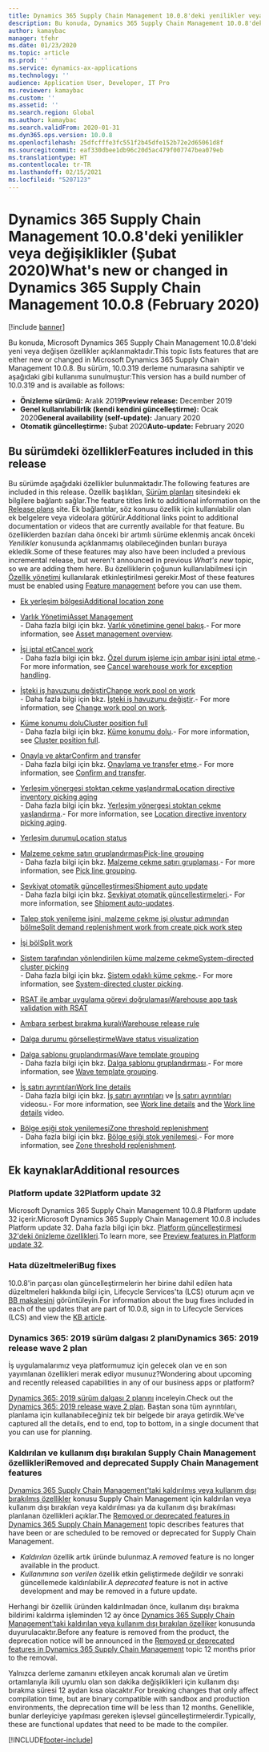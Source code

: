 ```yaml
---
title: Dynamics 365 Supply Chain Management 10.0.8'deki yenilikler veya değişiklikler (Şubat 2020)
description: Bu konuda, Dynamics 365 Supply Chain Management 10.0.8'deki yeni veya değişen özellikler açıklanmaktadır.
author: kamaybac
manager: tfehr
ms.date: 01/23/2020
ms.topic: article
ms.prod: ''
ms.service: dynamics-ax-applications
ms.technology: ''
audience: Application User, Developer, IT Pro
ms.reviewer: kamaybac
ms.custom: ''
ms.assetid: ''
ms.search.region: Global
ms.author: kamaybac
ms.search.validFrom: 2020-01-31
ms.dyn365.ops.version: 10.0.8
ms.openlocfilehash: 25dfcfffe3fc551f2b45dfe152b72e2d65061d8f
ms.sourcegitcommit: eaf330dbee1db96c20d5ac479f007747bea079eb
ms.translationtype: HT
ms.contentlocale: tr-TR
ms.lasthandoff: 02/15/2021
ms.locfileid: "5207123"
---
```

# <a name="whats-new-or-changed-in-dynamics-365-supply-chain-management-1008-february-2020"></a><span data-ttu-id="625d1-103">Dynamics 365 Supply Chain Management 10.0.8'deki yenilikler veya değişiklikler (Şubat 2020)</span><span class="sxs-lookup"><span data-stu-id="625d1-103">What's new or changed in Dynamics 365 Supply Chain Management 10.0.8 (February 2020)</span></span>

[!include [banner](../includes/banner.md)]

<span data-ttu-id="625d1-104">Bu konuda, Microsoft Dynamics 365 Supply Chain Management 10.0.8'deki yeni veya değişen özellikler açıklanmaktadır.</span><span class="sxs-lookup"><span data-stu-id="625d1-104">This topic lists features that are either new or changed in Microsoft Dynamics 365 Supply Chain Management 10.0.8.</span></span> <span data-ttu-id="625d1-105">Bu sürüm, 10.0.319 derleme numarasına sahiptir ve aşağıdaki gibi kullanıma sunulmuştur:</span><span class="sxs-lookup"><span data-stu-id="625d1-105">This version has a build number of 10.0.319 and is available as follows:</span></span>

- <span data-ttu-id="625d1-106">**Önizleme sürümü:** Aralık 2019</span><span class="sxs-lookup"><span data-stu-id="625d1-106">**Preview release:** December 2019</span></span>
- <span data-ttu-id="625d1-107">**Genel kullanılabilirlik (kendi kendini güncelleştirme):** Ocak 2020</span><span class="sxs-lookup"><span data-stu-id="625d1-107">**General availability (self-update):** January 2020</span></span>
- <span data-ttu-id="625d1-108">**Otomatik güncelleştirme:** Şubat 2020</span><span class="sxs-lookup"><span data-stu-id="625d1-108">**Auto-update:** February 2020</span></span>

## <a name="features-included-in-this-release"></a><span data-ttu-id="625d1-109">Bu sürümdeki özellikler</span><span class="sxs-lookup"><span data-stu-id="625d1-109">Features included in this release</span></span>

<span data-ttu-id="625d1-110">Bu sürümde aşağıdaki özellikler bulunmaktadır.</span><span class="sxs-lookup"><span data-stu-id="625d1-110">The following features are included in this release.</span></span> <span data-ttu-id="625d1-111">Özellik başlıkları, [Sürüm planları](https://docs.microsoft.com/dynamics365/release-plans/) sitesindeki ek bilgilere bağlantı sağlar.</span><span class="sxs-lookup"><span data-stu-id="625d1-111">The feature titles link to additional information on the [Release plans](https://docs.microsoft.com/dynamics365/release-plans/) site.</span></span> <span data-ttu-id="625d1-112">Ek bağlantılar, söz konusu özellik için kullanılabilir olan ek belgelere veya videolara götürür.</span><span class="sxs-lookup"><span data-stu-id="625d1-112">Additional links point to additional documentation or videos that are currently available for that feature.</span></span> <span data-ttu-id="625d1-113">Bu özelliklerden bazıları daha önceki bir artımlı sürüme eklenmiş ancak önceki *Yenilikler* konusunda açıklanmamış olabileceğinden bunları buraya ekledik.</span><span class="sxs-lookup"><span data-stu-id="625d1-113">Some of these features may also have been included a previous incremental release, but weren't announced in previous *What's new* topic, so we are adding them here.</span></span> <span data-ttu-id="625d1-114">Bu özelliklerin çoğunun kullanılabilmesi için [Özellik yönetimi](../../fin-ops-core/fin-ops/get-started/feature-management/feature-management-overview.md) kullanılarak etkinleştirilmesi gerekir.</span><span class="sxs-lookup"><span data-stu-id="625d1-114">Most of these features must be enabled using [Feature management](../../fin-ops-core/fin-ops/get-started/feature-management/feature-management-overview.md) before you can use them.</span></span>

- [<span data-ttu-id="625d1-115">Ek yerleşim bölgesi</span><span class="sxs-lookup"><span data-stu-id="625d1-115">Additional location zone</span></span>](https://docs.microsoft.com/dynamics365-release-plan/2019wave2/dynamics365-supply-chain-management/additional-location-zone)

- [<span data-ttu-id="625d1-116">Varlık Yönetimi</span><span class="sxs-lookup"><span data-stu-id="625d1-116">Asset Management</span></span>](https://docs.microsoft.com/dynamics365-release-plan/2019wave2/dynamics365-supply-chain-management/dynamics-365-asset-management)<br> <span data-ttu-id="625d1-117">- Daha fazla bilgi için bkz. [Varlık yönetimine genel bakış](../asset-management/index.md).</span><span class="sxs-lookup"><span data-stu-id="625d1-117">- For more information, see [Asset management overview](../asset-management/index.md).</span></span>
- [<span data-ttu-id="625d1-118">İşi iptal et</span><span class="sxs-lookup"><span data-stu-id="625d1-118">Cancel work</span></span>](https://docs.microsoft.com/dynamics365-release-plan/2019wave2/dynamics365-supply-chain-management/cancel-work)<br> <span data-ttu-id="625d1-119">- Daha fazla bilgi için bkz. [Özel durum işleme için ambar işini iptal etme](../warehousing/cancel-warehouse-work.md).</span><span class="sxs-lookup"><span data-stu-id="625d1-119">- For more information, see [Cancel warehouse work for exception handling](../warehousing/cancel-warehouse-work.md).</span></span>
- [<span data-ttu-id="625d1-120">İşteki iş havuzunu değiştir</span><span class="sxs-lookup"><span data-stu-id="625d1-120">Change work pool on work</span></span>](https://docs.microsoft.com/dynamics365-release-plan/2019wave2/dynamics365-supply-chain-management/change-work-pool-work)<br> <span data-ttu-id="625d1-121">- Daha fazla bilgi için bkz. [İşteki iş havuzunu değiştir](../warehousing/change-work-pool-on-work.md).</span><span class="sxs-lookup"><span data-stu-id="625d1-121">- For more information, see [Change work pool on work](../warehousing/change-work-pool-on-work.md).</span></span>
- [<span data-ttu-id="625d1-122">Küme konumu dolu</span><span class="sxs-lookup"><span data-stu-id="625d1-122">Cluster position full</span></span>](https://docs.microsoft.com/dynamics365-release-plan/2019wave2/dynamics365-supply-chain-management/cluster-position-full)<br> <span data-ttu-id="625d1-123">- Daha fazla bilgi için bkz. [Küme konumu dolu](../warehousing/cluster-position-full.md).</span><span class="sxs-lookup"><span data-stu-id="625d1-123">- For more information, see [Cluster position full](../warehousing/cluster-position-full.md).</span></span>
- [<span data-ttu-id="625d1-124">Onayla ve aktar</span><span class="sxs-lookup"><span data-stu-id="625d1-124">Confirm and transfer</span></span>](https://docs.microsoft.com/dynamics365-release-plan/2019wave2/dynamics365-supply-chain-management/confirm-transfer)<br> <span data-ttu-id="625d1-125">- Daha fazla bilgi için bkz. [Onaylama ve transfer etme](../warehousing/confirm-and-transfer.md).</span><span class="sxs-lookup"><span data-stu-id="625d1-125">- For more information, see [Confirm and transfer](../warehousing/confirm-and-transfer.md).</span></span>
- [<span data-ttu-id="625d1-126">Yerleşim yönergesi stoktan çekme yaşlandırma</span><span class="sxs-lookup"><span data-stu-id="625d1-126">Location directive inventory picking aging</span></span>](https://docs.microsoft.com/dynamics365-release-plan/2019wave2/dynamics365-supply-chain-management/location-directive-inventory-picking-aging)<br> <span data-ttu-id="625d1-127">- Daha fazla bilgi için bkz. [Yerleşim yönergesi stoktan çekme yaşlandırma](../warehousing/location-directive-inventory-picking-aging.md).</span><span class="sxs-lookup"><span data-stu-id="625d1-127">- For more information, see [Location directive inventory picking aging](../warehousing/location-directive-inventory-picking-aging.md).</span></span>
- [<span data-ttu-id="625d1-128">Yerleşim durumu</span><span class="sxs-lookup"><span data-stu-id="625d1-128">Location status</span></span>](https://docs.microsoft.com/dynamics365-release-plan/2019wave2/dynamics365-supply-chain-management/location-status)
- [<span data-ttu-id="625d1-129">Malzeme çekme satırı gruplandırması</span><span class="sxs-lookup"><span data-stu-id="625d1-129">Pick-line grouping</span></span>](https://docs.microsoft.com/dynamics365-release-plan/2019wave2/dynamics365-supply-chain-management/pick-line-grouping)<br> <span data-ttu-id="625d1-130">- Daha fazla bilgi için bkz. [Malzeme çekme satırı gruplaması](../warehousing/pick-line-grouping.md).</span><span class="sxs-lookup"><span data-stu-id="625d1-130">- For more information, see [Pick line grouping](../warehousing/pick-line-grouping.md).</span></span>
- [<span data-ttu-id="625d1-131">Sevkiyat otomatik güncelleştirmesi</span><span class="sxs-lookup"><span data-stu-id="625d1-131">Shipment auto update</span></span>](https://docs.microsoft.com/dynamics365-release-plan/2019wave2/dynamics365-supply-chain-management/shipment-auto-update)<br> <span data-ttu-id="625d1-132">- Daha fazla bilgi için bkz. [Sevkiyat otomatik güncelleştirmeleri](../warehousing/auto-update-shipment.md).</span><span class="sxs-lookup"><span data-stu-id="625d1-132">- For more information, see [Shipment auto-updates](../warehousing/auto-update-shipment.md).</span></span>
- [<span data-ttu-id="625d1-133">Talep stok yenileme işini, malzeme çekme işi oluştur adımından bölme</span><span class="sxs-lookup"><span data-stu-id="625d1-133">Split demand replenishment work from create pick work step</span></span>](https://docs.microsoft.com/dynamics365-release-plan/2019wave2/dynamics365-supply-chain-management/split-demand-replenishment-work-create-pick-work-step)
- [<span data-ttu-id="625d1-134">İşi böl</span><span class="sxs-lookup"><span data-stu-id="625d1-134">Split work</span></span>](https://docs.microsoft.com/dynamics365-release-plan/2019wave2/dynamics365-supply-chain-management/split-work)
- [<span data-ttu-id="625d1-135">Sistem tarafından yönlendirilen küme malzeme çekme</span><span class="sxs-lookup"><span data-stu-id="625d1-135">System-directed cluster picking</span></span>](https://docs.microsoft.com/dynamics365-release-plan/2019wave2/dynamics365-supply-chain-management/system-directed-cluster-picking)<br> <span data-ttu-id="625d1-136">- Daha fazla bilgi için bkz. [Sistem odaklı küme çekme](../warehousing/system-directed-cluster-pick.md).</span><span class="sxs-lookup"><span data-stu-id="625d1-136">- For more information, see [System-directed cluster picking](../warehousing/system-directed-cluster-pick.md).</span></span>
- [<span data-ttu-id="625d1-137">RSAT ile ambar uygulama görevi doğrulaması</span><span class="sxs-lookup"><span data-stu-id="625d1-137">Warehouse app task validation with RSAT</span></span>](https://docs.microsoft.com/dynamics365-release-plan/2019wave2/dynamics365-supply-chain-management/warehouse-app-task-validation-rsat)
- [<span data-ttu-id="625d1-138">Ambara serbest bırakma kuralı</span><span class="sxs-lookup"><span data-stu-id="625d1-138">Warehouse release rule</span></span>](https://docs.microsoft.com/dynamics365-release-plan/2019wave2/dynamics365-supply-chain-management/warehouse-release-rule)
- [<span data-ttu-id="625d1-139">Dalga durumu görselleştirme</span><span class="sxs-lookup"><span data-stu-id="625d1-139">Wave status visualization</span></span>](https://docs.microsoft.com/dynamics365-release-plan/2019wave2/dynamics365-supply-chain-management/wave-status-visualization)
- [<span data-ttu-id="625d1-140">Dalga şablonu gruplandırması</span><span class="sxs-lookup"><span data-stu-id="625d1-140">Wave template grouping</span></span>](https://docs.microsoft.com/dynamics365-release-plan/2019wave2/dynamics365-supply-chain-management/wave-template-grouping)<br> <span data-ttu-id="625d1-141">- Daha fazla bilgi için bkz. [Dalga şablonu gruplandırması](../warehousing/wave-template-grouping.md).</span><span class="sxs-lookup"><span data-stu-id="625d1-141">- For more information, see [Wave template grouping](../warehousing/wave-template-grouping.md).</span></span>
- [<span data-ttu-id="625d1-142">İş satırı ayrıntıları</span><span class="sxs-lookup"><span data-stu-id="625d1-142">Work line details</span></span>](https://docs.microsoft.com/dynamics365-release-plan/2019wave2/dynamics365-supply-chain-management/work-line-details)<br> <span data-ttu-id="625d1-143">- Daha fazla bilgi için bkz. [İş satırı ayrıntıları](../warehousing/work-line-details.md) ve [İş satırı ayrıntıları](https://www.microsoft.com/videoplayer/embed/RE4fcYN) videosu.</span><span class="sxs-lookup"><span data-stu-id="625d1-143">- For more information, see [Work line details](../warehousing/work-line-details.md) and the [Work line details](https://www.microsoft.com/videoplayer/embed/RE4fcYN) video.</span></span>
- [<span data-ttu-id="625d1-144">Bölge eşiği stok yenilemesi</span><span class="sxs-lookup"><span data-stu-id="625d1-144">Zone threshold replenishment</span></span>](https://docs.microsoft.com/dynamics365-release-plan/2019wave2/dynamics365-supply-chain-management/zone-threshold-replenishment)<br> <span data-ttu-id="625d1-145">- Daha fazla bilgi için bkz. [Bölge eşiği stok yenilemesi](../warehousing/zone-threshold-replenishment.md).</span><span class="sxs-lookup"><span data-stu-id="625d1-145">- For more information, see [Zone threshold replenishment](../warehousing/zone-threshold-replenishment.md).</span></span>

## <a name="additional-resources"></a><span data-ttu-id="625d1-146">Ek kaynaklar</span><span class="sxs-lookup"><span data-stu-id="625d1-146">Additional resources</span></span>

### <a name="platform-update-32"></a><span data-ttu-id="625d1-147">Platform update 32</span><span class="sxs-lookup"><span data-stu-id="625d1-147">Platform update 32</span></span>

<span data-ttu-id="625d1-148">Microsoft Dynamics 365 Supply Chain Management 10.0.8 Platform update 32 içerir.</span><span class="sxs-lookup"><span data-stu-id="625d1-148">Microsoft Dynamics 365 Supply Chain Management 10.0.8 includes Platform update 32.</span></span> <span data-ttu-id="625d1-149">Daha fazla bilgi için bkz. [Platform güncelleştirmesi 32'deki önizleme özellikleri](../../fin-ops-core/dev-itpro/get-started/whats-new-platform-update-32.md).</span><span class="sxs-lookup"><span data-stu-id="625d1-149">To learn more, see [Preview features in Platform update 32](../../fin-ops-core/dev-itpro/get-started/whats-new-platform-update-32.md).</span></span>

### <a name="bug-fixes"></a><span data-ttu-id="625d1-150">Hata düzeltmeleri</span><span class="sxs-lookup"><span data-stu-id="625d1-150">Bug fixes</span></span> 

<span data-ttu-id="625d1-151">10.0.8'in parçası olan güncelleştirmelerin her birine dahil edilen hata düzeltmeleri hakkında bilgi için, Lifecycle Services'ta (LCS) oturum açın ve [BB makalesini](https://fix.lcs.dynamics.com/Issue/Details?kb=0&bugId=400368&dbType=3&qc=8405de0733ac4045859057a4e710a3ef07637ce2485f6a317ea49efe6f67f35f) görüntüleyin.</span><span class="sxs-lookup"><span data-stu-id="625d1-151">For information about the bug fixes included in each of the updates that are part of 10.0.8, sign in to Lifecycle Services (LCS) and view the [KB article](https://fix.lcs.dynamics.com/Issue/Details?kb=0&bugId=400368&dbType=3&qc=8405de0733ac4045859057a4e710a3ef07637ce2485f6a317ea49efe6f67f35f).</span></span>

### <a name="dynamics-365-2019-release-wave-2-plan"></a><span data-ttu-id="625d1-152">Dynamics 365: 2019 sürüm dalgası 2 planı</span><span class="sxs-lookup"><span data-stu-id="625d1-152">Dynamics 365: 2019 release wave 2 plan</span></span>

<span data-ttu-id="625d1-153">İş uygulamalarımız veya platformumuz için gelecek olan ve en son yayımlanan özellikleri merak ediyor musunuz?</span><span class="sxs-lookup"><span data-stu-id="625d1-153">Wondering about upcoming and recently released capabilities in any of our business apps or platform?</span></span>

<span data-ttu-id="625d1-154">[Dynamics 365: 2019 sürüm dalgası 2 planını](https://docs.microsoft.com/dynamics365-release-plan/2019wave2/index) inceleyin.</span><span class="sxs-lookup"><span data-stu-id="625d1-154">Check out the [Dynamics 365: 2019 release wave 2 plan](https://docs.microsoft.com/dynamics365-release-plan/2019wave2/index).</span></span> <span data-ttu-id="625d1-155">Baştan sona tüm ayrıntıları, planlama için kullanabileceğiniz tek bir belgede bir araya getirdik.</span><span class="sxs-lookup"><span data-stu-id="625d1-155">We've captured all the details, end to end, top to bottom, in a single document that you can use for planning.</span></span>

### <a name="removed-and-deprecated-supply-chain-management-features"></a><span data-ttu-id="625d1-156">Kaldırılan ve kullanım dışı bırakılan Supply Chain Management özellikleri</span><span class="sxs-lookup"><span data-stu-id="625d1-156">Removed and deprecated Supply Chain Management features</span></span>

<span data-ttu-id="625d1-157">[Dynamics 365 Supply Chain Management'taki kaldırılmış veya kullanım dışı bırakılmış özellikler](removed-deprecated-features-scm-updates.md) konusu Supply Chain Management için kaldırılan veya kullanım dışı bırakılan veya kaldırılması ya da kullanım dışı bırakılması planlanan özellikleri açıklar.</span><span class="sxs-lookup"><span data-stu-id="625d1-157">The [Removed or deprecated features in Dynamics 365 Supply Chain Management](removed-deprecated-features-scm-updates.md) topic describes features that have been or are scheduled to be removed or deprecated for Supply Chain Management.</span></span>

- <span data-ttu-id="625d1-158">*Kaldırılan* özellik artık üründe bulunmaz.</span><span class="sxs-lookup"><span data-stu-id="625d1-158">A *removed* feature is no longer available in the product.</span></span>
- <span data-ttu-id="625d1-159">*Kullanımına son verilen* özellik etkin geliştirmede değildir ve sonraki güncellemede kaldırılabilir.</span><span class="sxs-lookup"><span data-stu-id="625d1-159">A *deprecated* feature is not in active development and may be removed in a future update.</span></span>

<span data-ttu-id="625d1-160">Herhangi bir özellik üründen kaldırılmadan önce, kullanım dışı bırakma bildirimi kaldırma işleminden 12 ay önce [Dynamics 365 Supply Chain Management'taki kaldırılan veya kullanım dışı bırakılan özelliker](removed-deprecated-features-scm-updates.md) konusunda duyurulacaktır.</span><span class="sxs-lookup"><span data-stu-id="625d1-160">Before any feature is removed from the product, the deprecation notice will be announced in the [Removed or deprecated features in Dynamics 365 Supply Chain Management](removed-deprecated-features-scm-updates.md) topic 12 months prior to the removal.</span></span>

<span data-ttu-id="625d1-161">Yalnızca derleme zamanını etkileyen ancak korumalı alan ve üretim ortamlarıyla ikili uyumlu olan son dakika değişiklikleri için kullanım dışı bırakma süresi 12 aydan kısa olacaktır.</span><span class="sxs-lookup"><span data-stu-id="625d1-161">For breaking changes that only affect compilation time, but are binary compatible with sandbox and production environments, the deprecation time will be less than 12 months.</span></span> <span data-ttu-id="625d1-162">Genellikle, bunlar derleyiciye yapılması gereken işlevsel güncelleştirmelerdir.</span><span class="sxs-lookup"><span data-stu-id="625d1-162">Typically, these are functional updates that need to be made to the compiler.</span></span>


[!INCLUDE[footer-include](../../includes/footer-banner.md)]